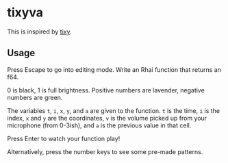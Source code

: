# tixyva

This is inspired by [tixy](tixy.land).

## Usage

Press Escape to go into editing mode. Write an Rhai function that returns an f64.

0 is black, 1 is full brightness. Positive numbers are lavender, negative numbers are green.

The variables `t`, `i`, `x`, `y`, and `a` are given to the function. `t` is the time, `i` is the index, `x` and `y` are the coordinates, `v` is the volume picked up from your microphone (from 0-3ish), and `a` is the previous value in that cell.

Press Enter to watch your function play!

Alternatively, press the number keys to see some pre-made patterns.
